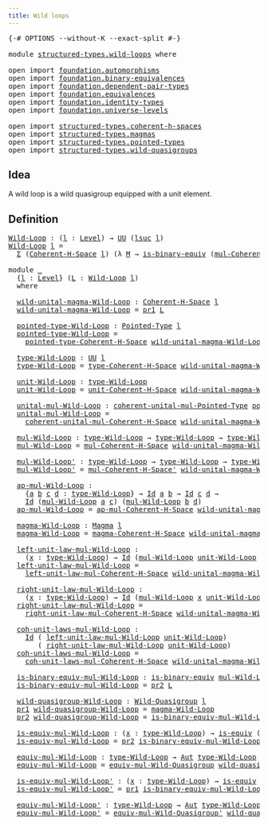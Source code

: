 ```yaml
---
title: Wild loops
---
```


<pre class="Agda"><a id="36" class="Symbol">{-#</a> <a id="40" class="Keyword">OPTIONS</a> <a id="48" class="Pragma">--without-K</a> <a id="60" class="Pragma">--exact-split</a> <a id="74" class="Symbol">#-}</a>

<a id="79" class="Keyword">module</a> <a id="86" href="structured-types.wild-loops.html" class="Module">structured-types.wild-loops</a> <a id="114" class="Keyword">where</a>

<a id="121" class="Keyword">open</a> <a id="126" class="Keyword">import</a> <a id="133" href="foundation.automorphisms.html" class="Module">foundation.automorphisms</a>
<a id="158" class="Keyword">open</a> <a id="163" class="Keyword">import</a> <a id="170" href="foundation.binary-equivalences.html" class="Module">foundation.binary-equivalences</a>
<a id="201" class="Keyword">open</a> <a id="206" class="Keyword">import</a> <a id="213" href="foundation.dependent-pair-types.html" class="Module">foundation.dependent-pair-types</a>
<a id="245" class="Keyword">open</a> <a id="250" class="Keyword">import</a> <a id="257" href="foundation.equivalences.html" class="Module">foundation.equivalences</a>
<a id="281" class="Keyword">open</a> <a id="286" class="Keyword">import</a> <a id="293" href="foundation.identity-types.html" class="Module">foundation.identity-types</a>
<a id="319" class="Keyword">open</a> <a id="324" class="Keyword">import</a> <a id="331" href="foundation.universe-levels.html" class="Module">foundation.universe-levels</a>

<a id="359" class="Keyword">open</a> <a id="364" class="Keyword">import</a> <a id="371" href="structured-types.coherent-h-spaces.html" class="Module">structured-types.coherent-h-spaces</a>
<a id="406" class="Keyword">open</a> <a id="411" class="Keyword">import</a> <a id="418" href="structured-types.magmas.html" class="Module">structured-types.magmas</a>
<a id="442" class="Keyword">open</a> <a id="447" class="Keyword">import</a> <a id="454" href="structured-types.pointed-types.html" class="Module">structured-types.pointed-types</a>
<a id="485" class="Keyword">open</a> <a id="490" class="Keyword">import</a> <a id="497" href="structured-types.wild-quasigroups.html" class="Module">structured-types.wild-quasigroups</a>
</pre>
## Idea

A wild loop is a wild quasigroup equipped with a unit element.

## Definition

<pre class="Agda"><a id="Wild-Loop"></a><a id="632" href="structured-types.wild-loops.html#632" class="Function">Wild-Loop</a> <a id="642" class="Symbol">:</a> <a id="644" class="Symbol">(</a><a id="645" href="structured-types.wild-loops.html#645" class="Bound">l</a> <a id="647" class="Symbol">:</a> <a id="649" href="Agda.Primitive.html#597" class="Postulate">Level</a><a id="654" class="Symbol">)</a> <a id="656" class="Symbol">→</a> <a id="658" href="foundation-core.universe-levels.html#235" class="Primitive">UU</a> <a id="661" class="Symbol">(</a><a id="662" href="Agda.Primitive.html#780" class="Primitive">lsuc</a> <a id="667" href="structured-types.wild-loops.html#645" class="Bound">l</a><a id="668" class="Symbol">)</a>
<a id="670" href="structured-types.wild-loops.html#632" class="Function">Wild-Loop</a> <a id="680" href="structured-types.wild-loops.html#680" class="Bound">l</a> <a id="682" class="Symbol">=</a>
  <a id="686" href="foundation-core.dependent-pair-types.html#515" class="Record">Σ</a> <a id="688" class="Symbol">(</a><a id="689" href="structured-types.coherent-h-spaces.html#1791" class="Function">Coherent-H-Space</a> <a id="706" href="structured-types.wild-loops.html#680" class="Bound">l</a><a id="707" class="Symbol">)</a> <a id="709" class="Symbol">(λ</a> <a id="712" href="structured-types.wild-loops.html#712" class="Bound">M</a> <a id="714" class="Symbol">→</a> <a id="716" href="foundation.binary-equivalences.html#961" class="Function">is-binary-equiv</a> <a id="732" class="Symbol">(</a><a id="733" href="structured-types.coherent-h-spaces.html#2447" class="Function">mul-Coherent-H-Space</a> <a id="754" href="structured-types.wild-loops.html#712" class="Bound">M</a><a id="755" class="Symbol">))</a>

<a id="759" class="Keyword">module</a> <a id="766" href="structured-types.wild-loops.html#766" class="Module">_</a>
  <a id="770" class="Symbol">{</a><a id="771" href="structured-types.wild-loops.html#771" class="Bound">l</a> <a id="773" class="Symbol">:</a> <a id="775" href="Agda.Primitive.html#597" class="Postulate">Level</a><a id="780" class="Symbol">}</a> <a id="782" class="Symbol">(</a><a id="783" href="structured-types.wild-loops.html#783" class="Bound">L</a> <a id="785" class="Symbol">:</a> <a id="787" href="structured-types.wild-loops.html#632" class="Function">Wild-Loop</a> <a id="797" href="structured-types.wild-loops.html#771" class="Bound">l</a><a id="798" class="Symbol">)</a>
  <a id="802" class="Keyword">where</a>

  <a id="811" href="structured-types.wild-loops.html#811" class="Function">wild-unital-magma-Wild-Loop</a> <a id="839" class="Symbol">:</a> <a id="841" href="structured-types.coherent-h-spaces.html#1791" class="Function">Coherent-H-Space</a> <a id="858" href="structured-types.wild-loops.html#771" class="Bound">l</a>
  <a id="862" href="structured-types.wild-loops.html#811" class="Function">wild-unital-magma-Wild-Loop</a> <a id="890" class="Symbol">=</a> <a id="892" href="foundation-core.dependent-pair-types.html#605" class="Field">pr1</a> <a id="896" href="structured-types.wild-loops.html#783" class="Bound">L</a>

  <a id="901" href="structured-types.wild-loops.html#901" class="Function">pointed-type-Wild-Loop</a> <a id="924" class="Symbol">:</a> <a id="926" href="structured-types.pointed-types.html#383" class="Function">Pointed-Type</a> <a id="939" href="structured-types.wild-loops.html#771" class="Bound">l</a>
  <a id="943" href="structured-types.wild-loops.html#901" class="Function">pointed-type-Wild-Loop</a> <a id="966" class="Symbol">=</a>
    <a id="972" href="structured-types.coherent-h-spaces.html#1972" class="Function">pointed-type-Coherent-H-Space</a> <a id="1002" href="structured-types.wild-loops.html#811" class="Function">wild-unital-magma-Wild-Loop</a>

  <a id="1033" href="structured-types.wild-loops.html#1033" class="Function">type-Wild-Loop</a> <a id="1048" class="Symbol">:</a> <a id="1050" href="foundation-core.universe-levels.html#235" class="Primitive">UU</a> <a id="1053" href="structured-types.wild-loops.html#771" class="Bound">l</a>
  <a id="1057" href="structured-types.wild-loops.html#1033" class="Function">type-Wild-Loop</a> <a id="1072" class="Symbol">=</a> <a id="1074" href="structured-types.coherent-h-spaces.html#2064" class="Function">type-Coherent-H-Space</a> <a id="1096" href="structured-types.wild-loops.html#811" class="Function">wild-unital-magma-Wild-Loop</a>

  <a id="1127" href="structured-types.wild-loops.html#1127" class="Function">unit-Wild-Loop</a> <a id="1142" class="Symbol">:</a> <a id="1144" href="structured-types.wild-loops.html#1033" class="Function">type-Wild-Loop</a>
  <a id="1161" href="structured-types.wild-loops.html#1127" class="Function">unit-Wild-Loop</a> <a id="1176" class="Symbol">=</a> <a id="1178" href="structured-types.coherent-h-spaces.html#2170" class="Function">unit-Coherent-H-Space</a> <a id="1200" href="structured-types.wild-loops.html#811" class="Function">wild-unital-magma-Wild-Loop</a>

  <a id="1231" href="structured-types.wild-loops.html#1231" class="Function">unital-mul-Wild-Loop</a> <a id="1252" class="Symbol">:</a> <a id="1254" href="structured-types.coherent-h-spaces.html#1529" class="Function">coherent-unital-mul-Pointed-Type</a> <a id="1287" href="structured-types.wild-loops.html#901" class="Function">pointed-type-Wild-Loop</a>
  <a id="1312" href="structured-types.wild-loops.html#1231" class="Function">unital-mul-Wild-Loop</a> <a id="1333" class="Symbol">=</a>
    <a id="1339" href="structured-types.coherent-h-spaces.html#2291" class="Function">coherent-unital-mul-Coherent-H-Space</a> <a id="1376" href="structured-types.wild-loops.html#811" class="Function">wild-unital-magma-Wild-Loop</a>

  <a id="1407" href="structured-types.wild-loops.html#1407" class="Function">mul-Wild-Loop</a> <a id="1421" class="Symbol">:</a> <a id="1423" href="structured-types.wild-loops.html#1033" class="Function">type-Wild-Loop</a> <a id="1438" class="Symbol">→</a> <a id="1440" href="structured-types.wild-loops.html#1033" class="Function">type-Wild-Loop</a> <a id="1455" class="Symbol">→</a> <a id="1457" href="structured-types.wild-loops.html#1033" class="Function">type-Wild-Loop</a>
  <a id="1474" href="structured-types.wild-loops.html#1407" class="Function">mul-Wild-Loop</a> <a id="1488" class="Symbol">=</a> <a id="1490" href="structured-types.coherent-h-spaces.html#2447" class="Function">mul-Coherent-H-Space</a> <a id="1511" href="structured-types.wild-loops.html#811" class="Function">wild-unital-magma-Wild-Loop</a>

  <a id="1542" href="structured-types.wild-loops.html#1542" class="Function">mul-Wild-Loop&#39;</a> <a id="1557" class="Symbol">:</a> <a id="1559" href="structured-types.wild-loops.html#1033" class="Function">type-Wild-Loop</a> <a id="1574" class="Symbol">→</a> <a id="1576" href="structured-types.wild-loops.html#1033" class="Function">type-Wild-Loop</a> <a id="1591" class="Symbol">→</a> <a id="1593" href="structured-types.wild-loops.html#1033" class="Function">type-Wild-Loop</a>
  <a id="1610" href="structured-types.wild-loops.html#1542" class="Function">mul-Wild-Loop&#39;</a> <a id="1625" class="Symbol">=</a> <a id="1627" href="structured-types.coherent-h-spaces.html#2613" class="Function">mul-Coherent-H-Space&#39;</a> <a id="1649" href="structured-types.wild-loops.html#811" class="Function">wild-unital-magma-Wild-Loop</a>

  <a id="1680" href="structured-types.wild-loops.html#1680" class="Function">ap-mul-Wild-Loop</a> <a id="1697" class="Symbol">:</a>
    <a id="1703" class="Symbol">{</a><a id="1704" href="structured-types.wild-loops.html#1704" class="Bound">a</a> <a id="1706" href="structured-types.wild-loops.html#1706" class="Bound">b</a> <a id="1708" href="structured-types.wild-loops.html#1708" class="Bound">c</a> <a id="1710" href="structured-types.wild-loops.html#1710" class="Bound">d</a> <a id="1712" class="Symbol">:</a> <a id="1714" href="structured-types.wild-loops.html#1033" class="Function">type-Wild-Loop</a><a id="1728" class="Symbol">}</a> <a id="1730" class="Symbol">→</a> <a id="1732" href="foundation-core.identity-types.html#1767" class="Datatype">Id</a> <a id="1735" href="structured-types.wild-loops.html#1704" class="Bound">a</a> <a id="1737" href="structured-types.wild-loops.html#1706" class="Bound">b</a> <a id="1739" class="Symbol">→</a> <a id="1741" href="foundation-core.identity-types.html#1767" class="Datatype">Id</a> <a id="1744" href="structured-types.wild-loops.html#1708" class="Bound">c</a> <a id="1746" href="structured-types.wild-loops.html#1710" class="Bound">d</a> <a id="1748" class="Symbol">→</a>
    <a id="1754" href="foundation-core.identity-types.html#1767" class="Datatype">Id</a> <a id="1757" class="Symbol">(</a><a id="1758" href="structured-types.wild-loops.html#1407" class="Function">mul-Wild-Loop</a> <a id="1772" href="structured-types.wild-loops.html#1704" class="Bound">a</a> <a id="1774" href="structured-types.wild-loops.html#1708" class="Bound">c</a><a id="1775" class="Symbol">)</a> <a id="1777" class="Symbol">(</a><a id="1778" href="structured-types.wild-loops.html#1407" class="Function">mul-Wild-Loop</a> <a id="1792" href="structured-types.wild-loops.html#1706" class="Bound">b</a> <a id="1794" href="structured-types.wild-loops.html#1710" class="Bound">d</a><a id="1795" class="Symbol">)</a>
  <a id="1799" href="structured-types.wild-loops.html#1680" class="Function">ap-mul-Wild-Loop</a> <a id="1816" class="Symbol">=</a> <a id="1818" href="structured-types.coherent-h-spaces.html#2769" class="Function">ap-mul-Coherent-H-Space</a> <a id="1842" href="structured-types.wild-loops.html#811" class="Function">wild-unital-magma-Wild-Loop</a>

  <a id="1873" href="structured-types.wild-loops.html#1873" class="Function">magma-Wild-Loop</a> <a id="1889" class="Symbol">:</a> <a id="1891" href="structured-types.magmas.html#802" class="Function">Magma</a> <a id="1897" href="structured-types.wild-loops.html#771" class="Bound">l</a>
  <a id="1901" href="structured-types.wild-loops.html#1873" class="Function">magma-Wild-Loop</a> <a id="1917" class="Symbol">=</a> <a id="1919" href="structured-types.coherent-h-spaces.html#2984" class="Function">magma-Coherent-H-Space</a> <a id="1942" href="structured-types.wild-loops.html#811" class="Function">wild-unital-magma-Wild-Loop</a>

  <a id="1973" href="structured-types.wild-loops.html#1973" class="Function">left-unit-law-mul-Wild-Loop</a> <a id="2001" class="Symbol">:</a>
    <a id="2007" class="Symbol">(</a><a id="2008" href="structured-types.wild-loops.html#2008" class="Bound">x</a> <a id="2010" class="Symbol">:</a> <a id="2012" href="structured-types.wild-loops.html#1033" class="Function">type-Wild-Loop</a><a id="2026" class="Symbol">)</a> <a id="2028" class="Symbol">→</a> <a id="2030" href="foundation-core.identity-types.html#1767" class="Datatype">Id</a> <a id="2033" class="Symbol">(</a><a id="2034" href="structured-types.wild-loops.html#1407" class="Function">mul-Wild-Loop</a> <a id="2048" href="structured-types.wild-loops.html#1127" class="Function">unit-Wild-Loop</a> <a id="2063" href="structured-types.wild-loops.html#2008" class="Bound">x</a><a id="2064" class="Symbol">)</a> <a id="2066" href="structured-types.wild-loops.html#2008" class="Bound">x</a>
  <a id="2070" href="structured-types.wild-loops.html#1973" class="Function">left-unit-law-mul-Wild-Loop</a> <a id="2098" class="Symbol">=</a>
    <a id="2104" href="structured-types.coherent-h-spaces.html#3325" class="Function">left-unit-law-mul-Coherent-H-Space</a> <a id="2139" href="structured-types.wild-loops.html#811" class="Function">wild-unital-magma-Wild-Loop</a>

  <a id="2170" href="structured-types.wild-loops.html#2170" class="Function">right-unit-law-mul-Wild-Loop</a> <a id="2199" class="Symbol">:</a>
    <a id="2205" class="Symbol">(</a><a id="2206" href="structured-types.wild-loops.html#2206" class="Bound">x</a> <a id="2208" class="Symbol">:</a> <a id="2210" href="structured-types.wild-loops.html#1033" class="Function">type-Wild-Loop</a><a id="2224" class="Symbol">)</a> <a id="2226" class="Symbol">→</a> <a id="2228" href="foundation-core.identity-types.html#1767" class="Datatype">Id</a> <a id="2231" class="Symbol">(</a><a id="2232" href="structured-types.wild-loops.html#1407" class="Function">mul-Wild-Loop</a> <a id="2246" href="structured-types.wild-loops.html#2206" class="Bound">x</a> <a id="2248" href="structured-types.wild-loops.html#1127" class="Function">unit-Wild-Loop</a><a id="2262" class="Symbol">)</a> <a id="2264" href="structured-types.wild-loops.html#2206" class="Bound">x</a>
  <a id="2268" href="structured-types.wild-loops.html#2170" class="Function">right-unit-law-mul-Wild-Loop</a> <a id="2297" class="Symbol">=</a>
    <a id="2303" href="structured-types.coherent-h-spaces.html#3542" class="Function">right-unit-law-mul-Coherent-H-Space</a> <a id="2339" href="structured-types.wild-loops.html#811" class="Function">wild-unital-magma-Wild-Loop</a>

  <a id="2370" href="structured-types.wild-loops.html#2370" class="Function">coh-unit-laws-mul-Wild-Loop</a> <a id="2398" class="Symbol">:</a>
    <a id="2404" href="foundation-core.identity-types.html#1767" class="Datatype">Id</a> <a id="2407" class="Symbol">(</a> <a id="2409" href="structured-types.wild-loops.html#1973" class="Function">left-unit-law-mul-Wild-Loop</a> <a id="2437" href="structured-types.wild-loops.html#1127" class="Function">unit-Wild-Loop</a><a id="2451" class="Symbol">)</a>
       <a id="2460" class="Symbol">(</a> <a id="2462" href="structured-types.wild-loops.html#2170" class="Function">right-unit-law-mul-Wild-Loop</a> <a id="2491" href="structured-types.wild-loops.html#1127" class="Function">unit-Wild-Loop</a><a id="2505" class="Symbol">)</a>
  <a id="2509" href="structured-types.wild-loops.html#2370" class="Function">coh-unit-laws-mul-Wild-Loop</a> <a id="2537" class="Symbol">=</a>
    <a id="2543" href="structured-types.coherent-h-spaces.html#3767" class="Function">coh-unit-laws-mul-Coherent-H-Space</a> <a id="2578" href="structured-types.wild-loops.html#811" class="Function">wild-unital-magma-Wild-Loop</a>

  <a id="2609" href="structured-types.wild-loops.html#2609" class="Function">is-binary-equiv-mul-Wild-Loop</a> <a id="2639" class="Symbol">:</a> <a id="2641" href="foundation.binary-equivalences.html#961" class="Function">is-binary-equiv</a> <a id="2657" href="structured-types.wild-loops.html#1407" class="Function">mul-Wild-Loop</a>
  <a id="2673" href="structured-types.wild-loops.html#2609" class="Function">is-binary-equiv-mul-Wild-Loop</a> <a id="2703" class="Symbol">=</a> <a id="2705" href="foundation-core.dependent-pair-types.html#617" class="Field">pr2</a> <a id="2709" href="structured-types.wild-loops.html#783" class="Bound">L</a>

  <a id="2714" href="structured-types.wild-loops.html#2714" class="Function">wild-quasigroup-Wild-Loop</a> <a id="2740" class="Symbol">:</a> <a id="2742" href="structured-types.wild-quasigroups.html#491" class="Function">Wild-Quasigroup</a> <a id="2758" href="structured-types.wild-loops.html#771" class="Bound">l</a>
  <a id="2762" href="foundation-core.dependent-pair-types.html#605" class="Field">pr1</a> <a id="2766" href="structured-types.wild-loops.html#2714" class="Function">wild-quasigroup-Wild-Loop</a> <a id="2792" class="Symbol">=</a> <a id="2794" href="structured-types.wild-loops.html#1873" class="Function">magma-Wild-Loop</a>
  <a id="2812" href="foundation-core.dependent-pair-types.html#617" class="Field">pr2</a> <a id="2816" href="structured-types.wild-loops.html#2714" class="Function">wild-quasigroup-Wild-Loop</a> <a id="2842" class="Symbol">=</a> <a id="2844" href="structured-types.wild-loops.html#2609" class="Function">is-binary-equiv-mul-Wild-Loop</a>

  <a id="2877" href="structured-types.wild-loops.html#2877" class="Function">is-equiv-mul-Wild-Loop</a> <a id="2900" class="Symbol">:</a> <a id="2902" class="Symbol">(</a><a id="2903" href="structured-types.wild-loops.html#2903" class="Bound">x</a> <a id="2905" class="Symbol">:</a> <a id="2907" href="structured-types.wild-loops.html#1033" class="Function">type-Wild-Loop</a><a id="2921" class="Symbol">)</a> <a id="2923" class="Symbol">→</a> <a id="2925" href="foundation-core.equivalences.html#1556" class="Function">is-equiv</a> <a id="2934" class="Symbol">(</a><a id="2935" href="structured-types.wild-loops.html#1407" class="Function">mul-Wild-Loop</a> <a id="2949" href="structured-types.wild-loops.html#2903" class="Bound">x</a><a id="2950" class="Symbol">)</a>
  <a id="2954" href="structured-types.wild-loops.html#2877" class="Function">is-equiv-mul-Wild-Loop</a> <a id="2977" class="Symbol">=</a> <a id="2979" href="foundation-core.dependent-pair-types.html#617" class="Field">pr2</a> <a id="2983" href="structured-types.wild-loops.html#2609" class="Function">is-binary-equiv-mul-Wild-Loop</a>

  <a id="3016" href="structured-types.wild-loops.html#3016" class="Function">equiv-mul-Wild-Loop</a> <a id="3036" class="Symbol">:</a> <a id="3038" href="structured-types.wild-loops.html#1033" class="Function">type-Wild-Loop</a> <a id="3053" class="Symbol">→</a> <a id="3055" href="foundation.automorphisms.html#1297" class="Function">Aut</a> <a id="3059" href="structured-types.wild-loops.html#1033" class="Function">type-Wild-Loop</a>
  <a id="3076" href="structured-types.wild-loops.html#3016" class="Function">equiv-mul-Wild-Loop</a> <a id="3096" class="Symbol">=</a> <a id="3098" href="structured-types.wild-quasigroups.html#1384" class="Function">equiv-mul-Wild-Quasigroup</a> <a id="3124" href="structured-types.wild-loops.html#2714" class="Function">wild-quasigroup-Wild-Loop</a>

  <a id="3153" href="structured-types.wild-loops.html#3153" class="Function">is-equiv-mul-Wild-Loop&#39;</a> <a id="3177" class="Symbol">:</a> <a id="3179" class="Symbol">(</a><a id="3180" href="structured-types.wild-loops.html#3180" class="Bound">x</a> <a id="3182" class="Symbol">:</a> <a id="3184" href="structured-types.wild-loops.html#1033" class="Function">type-Wild-Loop</a><a id="3198" class="Symbol">)</a> <a id="3200" class="Symbol">→</a> <a id="3202" href="foundation-core.equivalences.html#1556" class="Function">is-equiv</a> <a id="3211" class="Symbol">(</a><a id="3212" href="structured-types.wild-loops.html#1542" class="Function">mul-Wild-Loop&#39;</a> <a id="3227" href="structured-types.wild-loops.html#3180" class="Bound">x</a><a id="3228" class="Symbol">)</a>
  <a id="3232" href="structured-types.wild-loops.html#3153" class="Function">is-equiv-mul-Wild-Loop&#39;</a> <a id="3256" class="Symbol">=</a> <a id="3258" href="foundation-core.dependent-pair-types.html#605" class="Field">pr1</a> <a id="3262" href="structured-types.wild-loops.html#2609" class="Function">is-binary-equiv-mul-Wild-Loop</a>

  <a id="3295" href="structured-types.wild-loops.html#3295" class="Function">equiv-mul-Wild-Loop&#39;</a> <a id="3316" class="Symbol">:</a> <a id="3318" href="structured-types.wild-loops.html#1033" class="Function">type-Wild-Loop</a> <a id="3333" class="Symbol">→</a> <a id="3335" href="foundation.automorphisms.html#1297" class="Function">Aut</a> <a id="3339" href="structured-types.wild-loops.html#1033" class="Function">type-Wild-Loop</a>
  <a id="3356" href="structured-types.wild-loops.html#3295" class="Function">equiv-mul-Wild-Loop&#39;</a> <a id="3377" class="Symbol">=</a> <a id="3379" href="structured-types.wild-quasigroups.html#1768" class="Function">equiv-mul-Wild-Quasigroup&#39;</a> <a id="3406" href="structured-types.wild-loops.html#2714" class="Function">wild-quasigroup-Wild-Loop</a>
</pre>